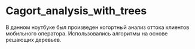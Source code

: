 # Cagort_analysis_with_trees

В данном ноутбуке был произведен когортный анализ оттока клиентов мобильного оператора. Использовались алгоритмы на основе решающих деревьев.
